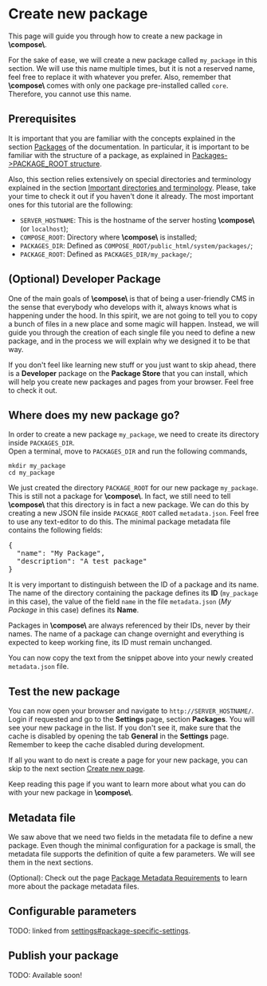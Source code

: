 # Create new package

This page will guide you through how to create a new package in **\\compose\\**.

For the sake of ease, we will create a new package called `my_package` in this
section. We will use this name multiple times, but it is not a reserved name,
feel free to replace it with whatever you prefer. Also, remember that **\\compose\\**
comes with only one package pre-installed called `core`. Therefore, you cannot
use this name.


## Prerequisites

It is important that you are familiar with the concepts explained in the
section [Packages](packages) of the documentation. In particular, it is
important to be familiar with the structure of a package, as explained
in [Packages->PACKAGE_ROOT structure](packages#package_root-structure).

Also, this section relies extensively on special directories and
terminology explained in the section
[Important directories and terminology](index#important-directories-and-terminology).
Please, take your time to check it out if you haven't done it already.
The most important ones for this tutorial are the following:
- `SERVER_HOSTNAME`: This is the hostname of the server hosting **\\compose\\** (or `localhost`);
- `COMPOSE_ROOT`: Directory where **\\compose\\** is installed;
- `PACKAGES_DIR`: Defined as `COMPOSE_ROOT/public_html/system/packages/`;
- `PACKAGE_ROOT`: Defined as `PACKAGES_DIR/my_package/`;


## (Optional) Developer Package

One of the main goals of **\\compose\\** is that of being a user-friendly
CMS in the sense that everybody who develops with it, always knows what is
happening under the hood.
In this spirit, we are not going to tell you to copy a bunch of files in a new
place and some magic will happen. Instead, we will guide you through the
creation of each single file you need to define a new package, and in the process
we will explain why we designed it to be that way.

If you don't feel like learning new stuff or you just want to skip ahead, there
is a **Developer** package on the **Package Store** that you can install, which
will help you create new packages and pages from your browser.
Feel free to check it out.


## Where does my new package go?

In order to create a new package `my_package`, we need to create its directory
inside `PACKAGES_DIR`.<br/>
Open a terminal, move to `PACKAGES_DIR` and run the following commands,

```plain
mkdir my_package
cd my_package
```

We just created the directory `PACKAGE_ROOT` for our new package `my_package`.
This is still not a package for **\\compose\\**. In fact, we still need to
tell **\\compose\\** that this directory is in fact a new package.
We can do this by creating a new JSON file inside `PACKAGE_ROOT` called
`metadata.json`. Feel free to use any text-editor to do this. The minimal
package metadata file contains the following fields:

<pre>
{
  "name": "My Package",
  "description": "A test package"
}
</pre>

It is very important to distinguish between the ID of a package and its name.
The name of the directory containing the package defines its **ID**
(`my_package` in this case),
the value of the field `name` in the file `metadata.json`
(*My Package* in this case) defines its **Name**.

Packages in **\\compose\\** are always referenced by their IDs, never by their
names. The name of a package can change overnight and everything is expected
to keep working fine, its ID must remain unchanged.

You can now copy the text from the snippet above into your newly created
`metadata.json` file.


## Test the new package

You can now open your browser and navigate to `http://SERVER_HOSTNAME/`.
Login if requested and go to the **Settings** page, section **Packages**.
You will see your new package in the list.
If you don't see it, make sure that the cache is disabled by opening
the tab **General** in the **Settings** page. Remember to keep the cache
disabled during development.

If all you want to do next is create a page for your new package, you can
skip to the next section [Create new page](new-page).

Keep reading this page if you want to learn more about what you can do
with your new package in **\\compose\\**.


## Metadata file

We saw above that we need two fields in the metadata file to define a new package.
Even though the minimal configuration for a package is small, the metadata file
supports the definition of quite a few parameters. We will see them in the next
sections.

(Optional): Check out the page
[Package Metadata Requirements](standards#package-metadata-requirements)
to learn more about the package metadata files.


## Configurable parameters

TODO: linked from [settings#package-specific-settings](settings#package-specific-settings).


## Publish your package

TODO: Available soon!
